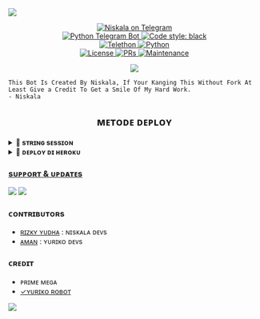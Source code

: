 <img src="https://user-images.githubusercontent.com/73097560/115834477-dbab4500-a447-11eb-908a-139a6edaec5c.gif">
<p align="center">
<a href="https://t.me/NiskalaXRobot"> <img src="https://img.shields.io/badge/Niskala-Robot-blue?&logo=telegram" alt="Niskala on Telegram" /> </a><br>
<a href="https://python-telegram-bot.org"> <img src="https://img.shields.io/badge/PTB-13.9.0-red?&style=flat-round&logo=github" alt="Python Telegram Bot" /> </a>
<a href="https://github.com/psf/black"><img alt="Code style: black" src="https://img.shields.io/badge/code%20style-black-000000.svg"></a><br>
<a href="https://docs.telethon.dev"> <img src="https://img.shields.io/badge/Telethon-1.24.0-white?&style=flat-round&logo=github" alt="Telethon" /> </a>
<a href="https://docs.python.org"> <img src="https://img.shields.io/badge/Python-3.10.1-purple?&style=flat-round&logo=python" alt="Python" /> </a><br>
<a href="https://github.com/Rzydx/Niskala-Robot/blob/Niskala/LICENSE"> <img src="https://img.shields.io/badge/License-GPLv3-blue.svg" alt="License" /> </a>
<a href="https://makeapullrequest.com"> <img src="https://img.shields.io/badge/PRs-Welcome-blue.svg?style=flat-round" alt="PRs" /> </a>
<a href="https://GitHub.com/Rzydx/Niskala-Robot"> <img src="https://img.shields.io/badge/Maintained-Yes-blue.svg" alt="Maintenance" /> </a><br>
</p>

<p align="center">
  <img src="https://telegra.ph/file/b26f8a844221353be9fb0.jpg">
</p>

```
This Bot Is Created By Niskala, If Your Kanging This Without Fork At Least Give a Credit To Get a Smile Of My Hard Work. 
- Niskala
```

<h2 align="center">
   ᴍᴇᴛᴏᴅᴇ ᴅᴇᴘʟᴏʏ
</h2>

<details>
<summary><b>🔗 sᴛʀɪɴɢ sᴇssɪᴏɴ</b></summary>
<br>
    
> Anda memerlukan API_ID & API_HASH untuk menghasilkan sesi telethon. ambil APP ID dan API Hash di my.telegram.org
<h4> Generate Session via Repl: </h4>    
<p><a href="https://repl.it/@mrismanaziz/stringenSession?lite=1&outputonly=1"><img src="https://img.shields.io/badge/Generate%20On%20Repl-blueviolet?style=for-the-badge&logo=appveyor" width="200""/></a></p>
<h4> Generate Session via Telegram StringGen Bot: </h4>    
<p><a href="https://t.me/RzydxStringbot"><img src="https://img.shields.io/badge/TG%20String%20Gen%20Bot-blueviolet?style=for-the-badge&logo=appveyor" width="200""/></a></p>

</details>

<details>
<summary><b>🔗 ᴅᴇᴘʟᴏʏ ᴅɪ ʜᴇʀᴏᴋᴜ</b></summary>
<br>

<p align="center">
<a href="https://dashboard.heroku.com/new?template=https://github.com/Rzydx/Niskala-Robot"><img src="https://img.shields.io/badge/Deploy%20To%20Heroku-blueviolet?style=for-the-badge&logo=heroku" width="215""/</a>  
<a href="https://telegram.dog/XTZ_HerokuBot?start=Unp5ZHgvTmlza2FsYS1Sb2JvdCBOaXNrYWxh"><img src="https://img.shields.io/badge/Deploy%20Via%20Telegram-blue?style=for-the-badge&logo=telegram" width="215""/</a>  </p>

</details>

### sᴜᴘᴘᴏʀᴛ & ᴜᴘᴅᴀᴛᴇs 
<a href="https://t.me/NiskalaSupport"><img src="https://img.shields.io/badge/Join-Group%20Support-red.svg?style=for-the-badge&logo=Telegram"></a> 
<a href="https://t.me/QwertYou_LoveMe"><img src="https://img.shields.io/badge/Join-Updates%20Channel-white.svg?style=for-the-badge&logo=Telegram"></a>

### ᴄᴏɴᴛʀɪʙᴜᴛᴏʀs
- [ʀɪᴢᴋʏ ʏᴜᴅʜᴀ](https://github.com/Rzydx) : ɴɪsᴋᴀʟᴀ ᴅᴇᴠs
- [ᴀᴍᴀɴ](https://github.com/AMANTYA1) : ʏᴜʀɪᴋᴏ ᴅᴇᴠs

### ᴄʀᴇᴅɪᴛ
- ᴘʀɪᴍᴇ ᴍᴇɢᴀ
- [✓ʏᴜʀɪᴋᴏ ʀᴏʙᴏᴛ](https://github.com/AMANTYA1/Yuriko)
<img src="https://user-images.githubusercontent.com/73097560/115834477-dbab4500-a447-11eb-908a-139a6edaec5c.gif">
